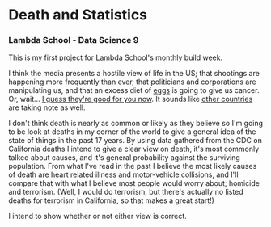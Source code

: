# Death and Statistics
### Lambda School - Data Science 9

This is my first project for Lambda School's monthly build week.

I think the media presents a hostile view of life in the US; that shootings are happening more frequently than ever, that politicians and corporations are manipulating us, and that an excess diet of [eggs](https://www.pcrm.org/good-nutrition/nutrition-information/health-concerns-with-eggs 'Physicians Committee: Health Concerns with Eggs') is going to give us cancer. Or, wait... [I guess they're good for you now](https://health.clevelandclinic.org/i-have-cancer-what-should-i-eat-2/ 'Cleveland Clinic: I Have Cancer — What Should I Eat?'). It sounds like [other countries](https://www.washingtonpost.com/world/2019/06/04/china-warns-against-traveling-us-citing-shootings-robberies-theft/ 'Washington Post: China warns against traveling to the U.S., citing \‘shootings, robberies and theft\’') are taking note as well.

I don't think death is nearly as common or likely as they believe so I'm going to be look at deaths in my corner of the world to give a general idea of the state of things in the past 17 years. By using data gathered from the CDC on California deaths I intend to give a clear view on death, it's most commonly talked about causes, and it's general probability against the surviving population. From what I've read in the past I believe the most likely causes of death are heart related illness and motor-vehicle collisions, and I'll compare that with what I believe most people would worry about; homicide and terrorism. (Well, I would do terrorism, but there's actually no listed deaths for terrorism in California, so that makes a great start!)

I intend to show whether or not either view is correct.
